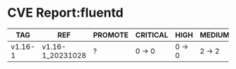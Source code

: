 # CVE Report:fluentd
|   TAG   |       REF        | PROMOTE | CRITICAL |  HIGH  | MEDIUM |  LOW   | UNKNOWN |
|---------|------------------|---------|----------|--------|--------|--------|---------|
| v1.16-1 | v1.16-1_20231028 | ?       | 0 -> 0   | 0 -> 0 | 2 -> 2 | 0 -> 0 | 0 -> 0  |
